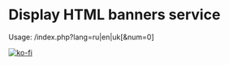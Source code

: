 # Display HTML banners service

Usage: /index.php?lang=ru|en|uk[&num=0]


[![ko-fi](https://ko-fi.com/img/githubbutton_sm.svg)](https://ko-fi.com/L3L5LJ3TB)
